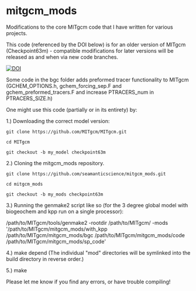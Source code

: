 # mitgcm_mods
Modifications to the core MITgcm code that I have written for various projects.

This code (referenced by the DOI below) is for an older version of MITgcm (Checkpoint63m) - compatible modifications for later versions will be released as and when via new code branches.

<a href="https://zenodo.org/badge/latestdoi/87344333"><img src="https://zenodo.org/badge/87344333.svg" alt="DOI"></a>

Some code in the bgc folder adds preformed tracer functionality to MITgcm (GCHEM_OPTIONS.h, gchem_forcing_sep.F and gchem_preformed_tracers.F and increase PTRACERS_num in PTRACERS_SIZE.h)

One might use this code (partially or in its entirety) by:

1.) Downloading the correct model version:

`git clone https://github.com/MITgcm/MITgcm.git`

`cd MITgcm`

`git checkout -b my_model checkpoint63m`

2.) Cloning the mitgcm_mods repository.

`git clone https://github.com/seamanticscience/mitgcm_mods.git`

`cd mitgcm_mods`

`git checkout -b my_mods checkpoint63m`

3.) Running the genmake2 script like so (for the 3 degree global model with biogeochem and kpp run on a single processor):

 /path/to/MITgcm/tools/genmake2 -rootdir /path/to/MITgcm/ -mods '/path/to/MITgcm/mitgcm_mods/with_kpp /path/to/MITgcm/mitgcm_mods/bgc /path/to/MITgcm/mitgcm_mods/code /path/to/MITgcm/mitgcm_mods/sp_code'
 
 4.) make depend (The individual "mod" directories will be symlinked into the build directory in reverse order.)
 
 5.) make
 
 Please let me know if you find any errors, or have trouble compiling!
 
